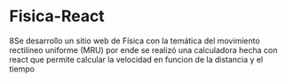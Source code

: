 # Fisica-React
8Se desarrollo un sitio web de Física con la temática del movimiento rectilineo uniforme (MRU) por ende se realizó una calculadora hecha con react que permite calcular la velocidad en funcion de la distancia y el tiempo
